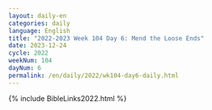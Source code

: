 ```yaml
---
layout: daily-en
categories: daily
language: English
title: "2022-2023 Week 104 Day 6: Mend the Loose Ends"
date: 2023-12-24
cycle: 2022
weekNum: 104
dayNum: 6
permalink: /en/daily/2022/wk104-day6-daily.html
---
```



{% include BibleLinks2022.html %}
